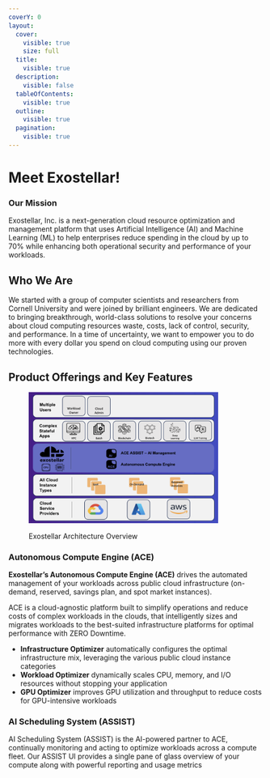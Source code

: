 ```yaml
---
coverY: 0
layout:
  cover:
    visible: true
    size: full
  title:
    visible: true
  description:
    visible: false
  tableOfContents:
    visible: true
  outline:
    visible: true
  pagination:
    visible: true
---
```


# Meet Exostellar!

### Our Mission

Exostellar, Inc. is a next-generation cloud resource optimization and management platform that uses Artificial Intelligence (AI) and Machine Learning (ML) to help enterprises reduce spending in the cloud by up to 70% while enhancing both operational security and performance of your workloads.

## Who We Are

We started with a group of computer scientists and researchers from Cornell University and were joined by brilliant engineers. We are dedicated to bringing breakthrough, world-class solutions to resolve your concerns about cloud computing resources waste, costs, lack of control, security, and performance. In a time of uncertainty, we want to empower you to do more with every dollar you spend on cloud computing using our proven technologies.

## Product Offerings and Key Features

<figure><img src=".gitbook/assets/Screenshot 2023-10-02 at 3.12.01 PM.png" alt="" width="375"><figcaption><p>Exostellar Architecture Overview</p></figcaption></figure>

### Autonomous Compute Engine (ACE)

**Exostellar’s Autonomous Compute Engine (ACE)** drives the automated management of your workloads across public cloud infrastructure (on-demand, reserved, savings plan, and spot market instances).&#x20;

ACE is a cloud-agnostic platform built to simplify operations and reduce costs of complex workloads in the clouds, that intelligently sizes and migrates workloads to the best-suited infrastructure platforms for optimal performance with ZERO Downtime.&#x20;

* **Infrastructure Optimizer** automatically configures the optimal infrastructure mix, leveraging the various public cloud instance categories
* **Workload Optimizer** dynamically scales CPU, memory, and I/O resources without stopping your application
* **GPU Optimizer** improves GPU utilization and throughput to reduce costs for GPU-intensive workloads

### AI Scheduling System (ASSIST)

AI Scheduling System (ASSIST) is the AI-powered partner to ACE, continually monitoring and acting to optimize workloads across a compute fleet​. Our ASSIST UI provides a single pane of glass overview of your compute along with powerful reporting and usage metrics



